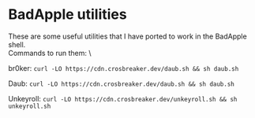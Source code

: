# BadApple utilities
These are some useful utilities that I have ported to work in the BadApple shell. \
Commands to run them: \

br0ker:  ``curl -LO https://cdn.crosbreaker.dev/daub.sh && sh daub.sh``

Daub: ``curl -LO https://cdn.crosbreaker.dev/daub.sh && sh daub.sh``

Unkeyroll:  ``curl -LO https://cdn.crosbreaker.dev/unkeyroll.sh && sh unkeyroll.sh``
